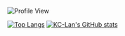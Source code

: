 ![Profile View](https://komarev.com/ghpvc/?username=KC-Lan&style=for-the-badge)

[![Top Langs](https://github-readme-stats.vercel.app/api/top-langs/?username=KC-Lan&layout=compact&theme=tokyonight)](https://github.com/anuraghazra/github-readme-stats)
[![KC-Lan's GitHub stats](https://github-readme-stats.vercel.app/api?username=KC-Lan&show_icons=true&theme=algolia)](https://github.com/anuraghazra/github-readme-stats)
